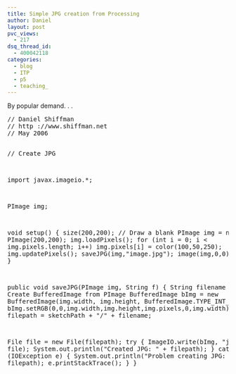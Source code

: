 ```yaml
---
title: Simple JPG creation from Processing
author: Daniel
layout: post
pvc_views:
  - 217
dsq_thread_id:
  - 400042118
categories:
  - blog
  - ITP
  - p5
  - teaching_
---
```

<p>By popular demand. . . </p>
<pre lang="java">
// Daniel Shiffman
// http ://www.shiffman.net
// May 2006

// Create JPG

import javax.imageio.*;

PImage img;

void setup() {
  size(200,200);
  // Draw a blank PImage
  img = new PImage(200,200);
  img.loadPixels();
  for (int i = 0; i < img.pixels.length; i++) img.pixels[i] = color(100,50,250);
  img.updatePixels();
  saveJPG(img,"image.jpg");
  image(img,0,0);
  noLoop();
}

public void saveJPG(PImage img, String f) {
  String filename = f;
  // Create BufferedImage from PImage
  BufferedImage bImg = new BufferedImage(img.width, img.height, BufferedImage.TYPE_INT_RGB);
  bImg.setRGB(0,0,img.width,img.height,img.pixels,0,img.width);
  String filepath = sketchPath + "/" + filename;

  File file = new File(filepath);
  try {
    ImageIO.write(bImg, "jpg", file);
    System.out.println("Created JPG: " + filepath);
  } 
  catch (IOException e) {
    System.out.println("Problem creating JPG: " + filepath);
    e.printStackTrace();
  }
} 
</pre>
